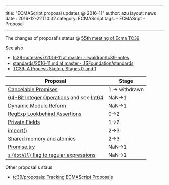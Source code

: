

---
title: "ECMAScript proposal updates @ 2016-11"
author: azu
layout: news
date : 2016-12-22T10:32
category: ECMAScript
tags:
    - ECMASript
    - Proposal

---

The changes of proposal's status @ [55th meeting of Ecma TC39](https://github.com/tc39/agendas/blob/master/2016/11.md "55th meeting of Ecma TC39")

See also

- [tc39-notes/es7/2016-11 at master · rwaldron/tc39-notes](https://github.com/rwaldron/tc39-notes/tree/master/es7/2016-11 "tc39-notes/es7/2016-11 at master · rwaldron/tc39-notes")
- [standards/2016-11.md at master · JSFoundation/standards](https://github.com/JSFoundation/standards/blob/master/reports/TC39/2016-11.md#varius-oddities-on-module-namespace-objects "standards/2016-11.md at master · JSFoundation/standards")
- [TC39: A Process Sketch, Stages 0 and 1](https://thefeedbackloop.xyz/tc39-a-process-sketch-stages-0-and-1/ "TC39: A Process Sketch, Stages 0 and 1")



| Proposal                                 | Stage          |
| ---------------------------------------- | -------------- |
| [Cancelable Promises](https://github.com/tc39/proposal-cancelable-promises "tc39/proposal-cancelable-promises: Former home of the now-withdrawn cancelable promises proposal for JavaScript") | 1 -> withdrawn |
| [64-Bit Integer Operations](https://github.com/BrendanEich/ecma262/tree/int64) and see [Int64](http://www.slideshare.net/BrendanEich/int64 "Int64") | NaN->1         |
| [Dynamic Module Reform](https://github.com/caridy/proposal-dynamic-modules "Dynamic Module Reform") | NaN->1         |
| [RegExp Lookbehind Assertions](https://github.com/tc39/proposal-regexp-lookbehind "RegExp Lookbehind Assertions") | 0->2           |
| [Private Fields](https://github.com/tc39/proposal-private-fields "Private Fields") | 1->2           |
| [import()](https://github.com/tc39/proposal-dynamic-import "import()") | 2->3           |
| [Shared memory and atomics](https://github.com/tc39/ecmascript_sharedmem "Shared memory and atomics") | 2->3           |
| [Promise.try](https://github.com/ljharb/proposal-promise-try "Promise.try") | NaN->1         |
| [`s` (`dotAll`) flag to regular expressions](https://github.com/mathiasbynens/es-regexp-dotall-flag "`s` (`dotAll`) flag to regular expressions") | NaN->1         |

Other proposal's staus 

- [tc39/proposals: Tracking ECMAScript Proposals](https://github.com/tc39/proposals "tc39/proposals: Tracking ECMAScript Proposals")